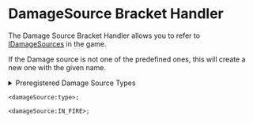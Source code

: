 # DamageSource Bracket Handler

The Damage Source Bracket Handler allows you to refer to [IDamageSources](/Vanilla/Damage/IDamageSource/) in the game.

If the Damage source is not one of the predefined ones, this will create a new one with the given name.

<details>
    <summary>Preregistered Damage Source Types</summary>
    <ul>
        <li>IN_FIRE</li>
        <li>LIGHTNING_BOLT</li>
        <li>ON_FIRE</li>
        <li>LAVA</li>
        <li>HOT_FLOOR</li>
        <li>IN_WALL</li>
        <li>CRAMMING</li>
        <li>DROWN</li>
        <li>STARVE</li>
        <li>CACTUS</li>
        <li>FALL</li>
        <li>FLY_INTO_WALL</li>
        <li>OUT_OF_WORLD</li>
        <li>GENERIC</li>
        <li>MAGIC</li>
        <li>WITHER</li>
        <li>ANVIL</li>
        <li>FALLING_BLOCK</li>
        <li>DRAGON_BREATH</li>
        <li>FIREWORKS</li>
    </ul>
</details>

```zenscript
<damageSource:type>;

<damageSource:IN_FIRE>;
```